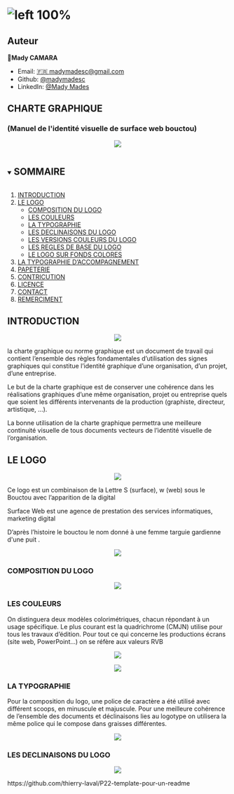 
<!-- ***https://github.com/madymadesc/sweb-logo/blob/main/image/logo.png -->

# ![left 100%](https://github.com/madymadesc/sweb-logo/blob/main/image/sweb.png)

## Auteur

👤**Mady CAMARA** 

* Email: [🇫🇷 madymadesc@gmail.com](<madymadesc@gmail.com>)
* Github: [@madymadesc](https://github.com/madymadesc)
* LinkedIn: [@Mady Mades](https://www.linkedin.com/in/mady-camara-b12b04114)

##  CHARTE GRAPHIQUE
### (Manuel de l'identité visuelle de surface web bouctou)

<!-- ![ri 100%](https://github.com/madymadesc/sweb-logo/blob/main/image/logo.png) -->

<p align="center">
  <img src="https://github.com/madymadesc/sweb-logo/blob/main/image/Couverture.png" />
</p>

<!-- TABLE DES MATIÈRES -->
<details open="open">
  <summary><h2 style="display: inline-block">SOMMAIRE</h2></summary>
  <ol>
    <li>
      <a href="#a-propos-du-projet">INTRODUCTION</a>
    </li>
    <li>
      <a href="#commencer-à-travailler">LE LOGO</a>
      <ul>
        <li><a href="#conditions-préalables">COMPOSITION DU LOGO</a></li>
        <li><a href="#installation">LES COULEURS</a></li>
        <li><a href="#installation">LA TYPOGRAPHIE</a></li>
        <li><a href="#installation">LES DECLINAISONS DU LOGO</a></li>
        <li><a href="#installation">LES VERSIONS COULEURS DU LOGO</a></li>
        <li><a href="#installation">LES REGLES DE BASE DU LOGO</a></li>
        <li><a href="#installation">LE LOGO SUR FONDS COLORES</a></li>
      </ul>
    </li>
    <li><a href="#utilisation">LA TYPOGRAPHIE D’ACCOMPAGNEMENT</a></li>
    <li><a href="#feuille-de-route">PAPETERIE</a></li>
    <li><a href="#contribution">CONTRICUTION</a></li>
    <li><a href="#license">LICENCE</a></li>
    <li><a href="#contact">CONTACT</a></li>
    <li><a href="#remerciements">REMERCIMENT</a></li>
  </ol>
</details>

## INTRODUCTION

<p align="center">
  <img src="https://github.com/madymadesc/sweb-logo/blob/main/image/logo.png" />
</p>
la charte graphique ou norme graphique est un document
 de travail qui contient l’ensemble des règles fondamentales
 d’utilisation des signes graphiques qui constitue l’identité
 graphique d’une organisation, d’un projet, d’une entreprise.

 Le but de la charte graphique est de conserver une cohérence 
dans les réalisations graphiques d’une même organisation, 
projet ou entreprise quels que soient les différents intervenants 
de la production (graphiste, directeur, artistique, ...). 

La bonne utilisation de la charte graphique permettra une 
meilleure continuité visuelle de tous documents vecteurs de 
l’identité visuelle de l’organisation.


## LE LOGO
<p align="center">
  <img src="https://github.com/madymadesc/sweb-logo/blob/main/image/logo-blanc.png" />
</p>

Ce logo est un combinaison de la Lettre S (surface), w (web) sous le Bouctou avec l’apparition de la digital

Surface Web est une agence de prestation des services informatiques, marketing digital

D’après l’histoire le bouctou le nom donné à une femme targuie gardienne d'une puit .

<p align="center">
  <img src="https://github.com/madymadesc/sweb-logo/blob/main/image/logo-gris.png" />
</p>

### COMPOSITION DU LOGO
<p align="center">
  <img src="https://github.com/madymadesc/sweb-logo/blob/main/image/composition.png" />
</p>

### LES COULEURS

On distinguera deux modèles colorimétriques, chacun répondant à un usage spécifique. Le plus courant est la quadrichrome (CMJN) utilise pour tous les travaux d’édition.
Pour tout ce qui concerne les productions écrans (site web, PowerPoint...) on se réfère aux valeurs RVB
<p align="center">
  <img src="https://github.com/madymadesc/sweb-logo/blob/main/image/color-gris.png" />
</p>
<p align="center">
  <img src="https://github.com/madymadesc/sweb-logo/blob/main/image/color-orange.png" />
</p>

### LA TYPOGRAPHIE

Pour la composition du logo, une police de caractère a été utilisé avec différent scoops, en minuscule et majuscule. Pour une meilleure cohérence de l’ensemble des documents et déclinaisons lies au logotype on utilisera la même police qui le compose dans graisses différentes.
<p align="center">
  <img src="https://github.com/madymadesc/sweb-logo/blob/main/image/typo-1.png" />
</p>

### LES DECLINAISONS DU LOGO

<p align="center">
  <img src="https://github.com/madymadesc/sweb-logo/blob/main/image/Declinaisons.png" />
</p>
https://github.com/thierry-laval/P22-template-pour-un-readme